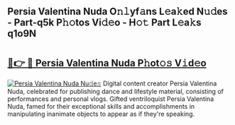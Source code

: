 ## Persia Valentina Nuda O𝚗𝚕yf𝚊ns L𝚎a𝚔ed N𝚞𝚍es - Part-q5k P𝚑𝚘tos Vi𝚍𝚎o - H𝚘𝚝 Part L𝚎a𝚔s q1o9N

# <h2><a href="http://kf13rqw.oniu.top/?m=Persia+Valentina+Nuda">🔗👉 🔴 Persia Valentina Nuda P𝚑ot𝚘𝚜 V𝚒d𝚎o</a></h2>

[![Persia Valentina Nuda Nu𝚍e𝚜](https://i.imgur.com/0qMVB7G.gif)](http://kf13rqw.oniu.top/?m=Persia+Valentina+Nuda)
Digital content creator Persia Valentina Nuda, celebrated for publishing dance and lifestyle material, consisting of performances and personal vlogs. Gifted ventriloquist Persia Valentina Nuda, famed for their exceptional skills and accomplishments in manipulating inanimate objects to appear as if they're speaking.  
